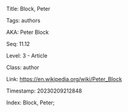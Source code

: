 Title:  Block, Peter

Tags:   authors

AKA:    Peter Block

Seq:    11.12

Level:  3 - Article

Class:  author

Link:   https://en.wikipedia.org/wiki/Peter_Block

Timestamp: 20230209212848

Index:  Block, Peter; 
